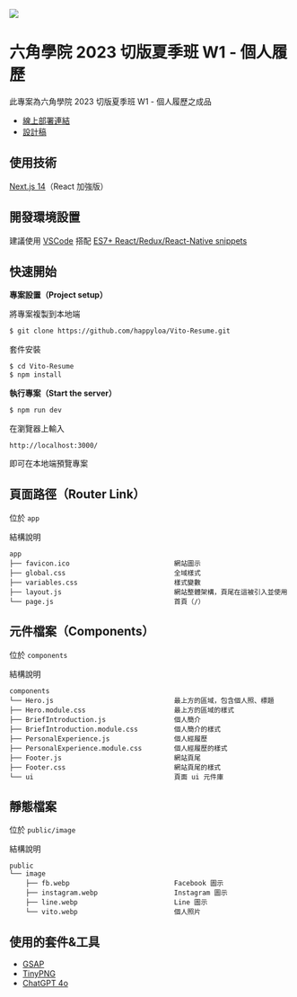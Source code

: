 
![](https://i.imgur.com/Xca9mSf.png)

# 六角學院 2023 切版夏季班 W1 - 個人履歷

此專案為六角學院 2023 切版夏季班 W1 - 個人履歷之成品

- [線上部署連結](https://vito-resume-six.vercel.app/)
- [設計稿](https://www.figma.com/design/eB5X8OYO4whPx3btCZdr3w/2023-%E5%88%87%E7%89%88%E5%A4%8F%E5%AD%A3%E7%8F%AD-W1---%E5%80%8B%E4%BA%BA%E5%B1%A5%E6%AD%B7?node-id=0-1&t=4bpBBLS1e1JmEtYD-0)

## 使用技術

[Next.js 14](https://nextjs.org/)（React 加強版）

## 開發環境設置

建議使用 [VSCode](https://code.visualstudio.com/) 搭配 [ES7+ React/Redux/React-Native snippets](https://marketplace.visualstudio.com/items?itemName=dsznajder.es7-react-js-snippets)

## 快速開始

**專案設置（Project setup）**

將專案複製到本地端

```sh
$ git clone https://github.com/happyloa/Vito-Resume.git
```

套件安裝

```sh
$ cd Vito-Resume
$ npm install
```

**執行專案（Start the server）**

```sh
$ npm run dev
```

在瀏覽器上輸入

```
http://localhost:3000/
```

即可在本地端預覽專案

## 頁面路徑（Router Link）

位於 `app`

結構說明

```
app
├── favicon.ico                          網站圖示
├── global.css                           全域樣式
├── variables.css                        樣式變數
├── layout.js                            網站整體架構，頁尾在這被引入並使用
└── page.js                              首頁（/）
```

## 元件檔案（Components）

位於 `components`

結構說明

```
components
└── Hero.js                              最上方的區域，包含個人照、標題
├── Hero.module.css                      最上方的區域的樣式
├── BriefIntroduction.js                 個人簡介
├── BriefIntroduction.module.css         個人簡介的樣式
├── PersonalExperience.js                個人經履歷
├── PersonalExperience.module.css        個人經履歷的樣式
├── Footer.js                            網站頁尾
├── Footer.css                           網站頁尾的樣式
└── ui                                   頁面 ui 元件庫
```

## 靜態檔案

位於 `public/image`

結構說明

```
public
└── image
    ├── fb.webp                          Facebook 圖示
    ├── instagram.webp                   Instagram 圖示
    ├── line.webp                        Line 圖示
    └── vito.webp                        個人照片
```

## 使用的套件&工具
- [GSAP](https://gsap.com/)
- [TinyPNG](https://tinypng.com/)
- [ChatGPT 4o](https://openai.com/)
